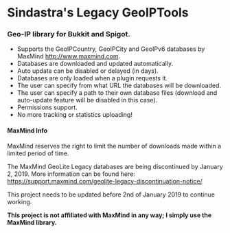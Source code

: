 # Sindastra's Legacy GeoIPTools
### Geo-IP library for Bukkit and Spigot.
- Supports the GeoIPCountry, GeoIPCity and GeoIPv6 databases by MaxMind <http://www.maxmind.com>.
- Databases are downloaded and updated automatically.
- Auto update can be disabled or delayed (in days).
- Databases are only loaded when a plugin requests it.
- The user can specify from what URL the databases will be downloaded.
- The user can specify a path to their own database files (download and auto-update feature will be disabled in this case).
- Permissions support.
- No more tracking or statistics uploading!

#### MaxMind Info
MaxMind reserves the right to limit the number of downloads made within a limited period of time.

The MaxMind GeoLite Legacy databases are being discontinued by January 2, 2019. 
More information can be found here: https://support.maxmind.com/geolite-legacy-discontinuation-notice/

This project needs to be updated before 2nd of January 2019 to continue working.

**This project is not affiliated with MaxMind in any way; I simply use the MaxMind library.**
